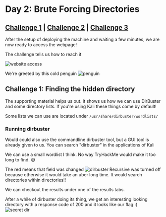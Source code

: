 # Day 2: Brute Forcing Directories

## [Challenge 1](#challenge-1-finding-the-hidden-directory) | [Challenge 2](#challenge-2-decoding-the-cookie-and-finding-the-fixed-value) | [Challenge 3](#challenge-3-finding-mcinventorys-christmas-request)

After the setup of deploying the machine and waiting a few minutes, we are now ready to access the webpage!

The challenge tells us how to reach it

![website access](https://i.imgur.com/eDBZ9KV.png)

We're greeted by this cold penguin
![penguin](https://i.imgur.com/aWt5pSf.png)

## Challenge 1: Finding the hidden directory

The supporting material helps us out. It shows us how we can use DirBuster and some directory lists. If you're using Kali these things come by default!

Some lists we can use are located under
`/usr/share/dirbuster/wordlists/`

### Running dirbuster

Would could also use the commandline dirbuster tool, but a GUI tool is already given to us.
You can search "dirbuster" in the applications of Kali

We can use a small wordlist I think. No way TryHackMe would make it too long to find.
😅

The red means that field was changed
![dirbuster](https://i.imgur.com/kX7wDZZ.png)
Recursive was turned off because otherwise it would take an uber long time. It would search directories within directories!!

We can checkout the results under one of the results tabs.

After a while of dirbuster doing its thing, we get an interesting looking directory with a response code of 200 and it looks like our flag :)
![secret dir](https://i.imgur.com/IEbk8HG.png)
